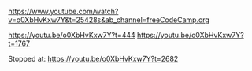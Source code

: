 

https://www.youtube.com/watch?v=o0XbHvKxw7Y&t=25428s&ab_channel=freeCodeCamp.org


https://youtu.be/o0XbHvKxw7Y?t=444
https://youtu.be/o0XbHvKxw7Y?t=1767

Stopped at:
https://youtu.be/o0XbHvKxw7Y?t=2682